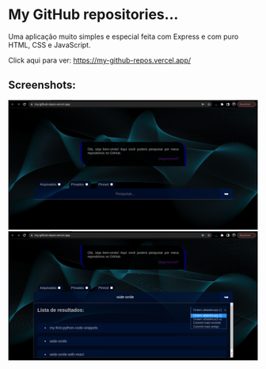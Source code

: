 # My GitHub repositories...

Uma aplicação muito simples e especial feita com Express e com puro HTML, CSS e JavaScript.

Click aqui para ver:
https://my-github-repos.vercel.app/
<br>

## Screenshots:

<p align="center">
<img src="https://github.com/diogoneves07/my-github-repos/blob/main/public/images/shot-2022-09-12_00-45-24.png" alt="Imagem do projeto - 1"/>

<img src="https://github.com/diogoneves07/my-github-repos/blob/main/public/images/shot-2022-09-12_00-45-05.png" alt="Imagem do projeto - 2" />
</p>
